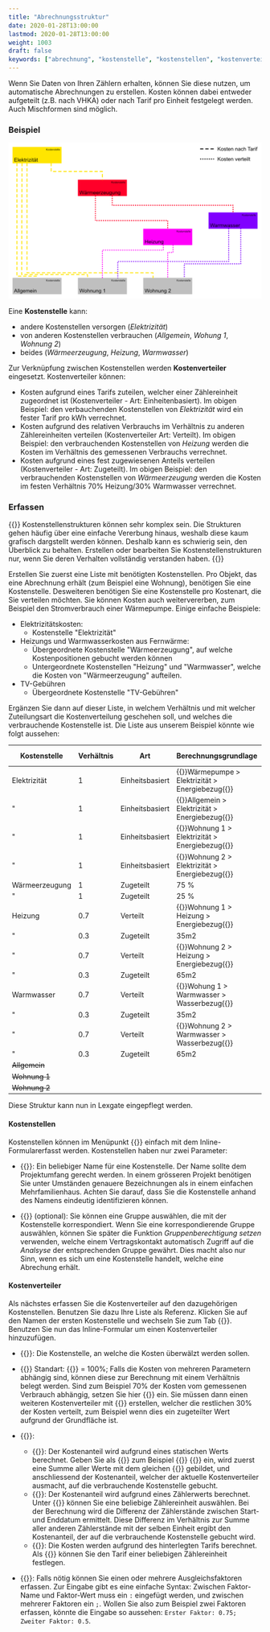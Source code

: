 ```yaml
---
title: "Abrechnungsstruktur"
date: 2020-01-28T13:00:00
lastmod: 2020-01-28T13:00:00
weight: 1003
draft: false
keywords: ["abrechnung", "kostenstelle", "kostenstellen", "kostenverteiler"]
---
```


Wenn Sie Daten von Ihren Zählern erhalten, können Sie diese nutzen, um automatische Abrechnungen zu erstellen. Kosten können dabei entweder aufgeteilt (z.B. nach VHKA) oder nach Tarif pro Einheit festgelegt werden. Auch Mischformen sind möglich.

### Beispiel
![image example](StructureExample.de.png "image")

Eine **Kostenstelle** kann:
* andere Kostenstellen versorgen (*Elektrizität*)
* von anderen Kostenstellen verbrauchen (*Allgemein*, *Wohung 1*, *Wohnung 2*)
* beides (*Wärmeerzeugung*, *Heizung*, *Warmwasser*)

Zur Verknüpfung zwischen Kostenstellen werden **Kostenverteiler** eingesetzt. Kostenverteiler können:
* Kosten aufgrund eines Tarifs zuteilen, welcher einer Zählereinheit zugeordnet ist (Kostenverteiler - Art: Einheitenbasiert).
Im obigen Beispiel: den verbauchenden Kostenstellen von *Elektrizität* wird ein fester Tarif pro kWh verrechnet.
* Kosten aufgrund des relativen Verbrauchs im Verhältnis zu anderen Zählereinheiten verteilen (Kostenverteiler Art: Verteilt).
Im obigen Beispiel: den verbrauchenden Kostenstellen von *Heizung* werden die Kosten im Verhältnis des gemessenen Verbrauchs verrechnet.
* Kosten aufgrund eines fest zugewiesenen Anteils verteilen (Kostenverteiler -  Art: Zugeteilt).
Im obigen Beispiel: den verbrauchenden Kostenstellen von *Wärmeerzeugung* werden die Kosten im festen Verhältnis 70% Heizung/30% Warmwasser verrechnet.

### Erfassen
{{<notice warning>}}
Kostenstellenstrukturen können sehr komplex sein. Die Strukturen gehen häufig über eine einfache Vererbung hinaus, weshalb diese kaum grafisch dargstellt werden können. Deshalb kann es schwierig sein, den Überblick zu behalten. Erstellen oder bearbeiten Sie Kostenstellenstrukturen nur, wenn Sie deren Verhalten vollständig verstanden haben.
{{</notice>}}

Erstellen Sie zuerst eine Liste mit benötigten Kostenstellen. Pro Objekt, das eine Abrechnung erhält (zum Beispiel eine Wohnung), benötigen Sie eine Kostenstelle. Desweiteren benötigen Sie eine Kostenstelle pro Kostenart, die Sie verteilen möchten. Sie können Kosten auch weitervererben, zum Beispiel den Stromverbrauch einer Wärmepumpe. Einige einfache Beispiele:
* Elektrizitätskosten: 
    * Kostenstelle "Elektrizität"
* Heizungs und Warmwasserkosten aus Fernwärme:
    *   Übergeordnete Kostenstelle "Wärmeerzeugung", auf welche Kostenpositionen gebucht werden können
    *   Untergeordnete Kostenstellen "Heizung" und "Warmwasser", welche die Kosten von "Wärmeerzeugung" aufteilen.
* TV-Gebühren
    *   Übergeordnete Kostenstelle "TV-Gebühren"

Ergänzen Sie dann auf dieser Liste, in welchem Verhältnis und mit welcher Zuteilungsart die Kostenverteilung geschehen soll, und welches die verbrauchende Kostenstelle ist. Die Liste aus unserem Beispiel könnte wie folgt aussehen:

| Kostenstelle   | Verhältnis | Art             | Berechnungsgrundlage                                                                     | Verbrauchende Kostenstelle |
|----------------|------------|-----------------|------------------------------------------------------------------------------------------|----------------------------|
| Elektrizität   | 1          | Einheitsbasiert | {{<tooltip text="Zählereinheit">}}Wärmepumpe > Elektrizität > Energiebezug{{</tooltip>}} | Wärmeerzeugung             |
| "              | 1          | Einheitsbasiert | {{<tooltip text="Zählereinheit">}}Allgemein > Elektrizität > Energiebezug{{</tooltip>}}  | Allgemein                  |
| "              | 1          | Einheitsbasiert | {{<tooltip text="Zählereinheit">}}Wohnung 1 > Elektrizität > Energiebezug{{</tooltip>}}  | Wohnung 1                  |
| "              | 1          | Einheitsbasiert | {{<tooltip text="Zählereinheit">}}Wohnung 2 > Elektrizität > Energiebezug{{</tooltip>}}  | Wohnung 2                  |
| Wärmeerzeugung | 1          | Zugeteilt       | 75 %                                                                                     | Heizung                    |
| "              | 1          | Zugeteilt       | 25 %                                                                                     | Warmwasser                 |
| Heizung        | 0.7        | Verteilt        | {{<tooltip text="Zählereinheit">}}Wohnung 1 > Heizung > Energiebezug{{</tooltip>}}       | Wohnung 1                  |
| "              | 0.3        | Zugeteilt       | 35m2                                                                                     | "                          |
| "              | 0.7        | Verteilt        | {{<tooltip text="Zählereinheit">}}Wohnung 2 > Heizung > Energiebezug{{</tooltip>}}       | Wohnung 2                  |
| "              | 0.3        | Zugeteilt       | 65m2                                                                                     | "                          |
| Warmwasser     | 0.7        | Verteilt        | {{<tooltip text="Zählereinheit">}}Wohung 1 > Warmwasser > Wasserbezug{{</tooltip>}}      | Wohung 1                   |
| "              | 0.3        | Zugeteilt       | 35m2                                                                                     | "                          |
| "              | 0.7        | Verteilt        | {{<tooltip text="Zählereinheit">}}Wohnung 2 > Warmwasser > Wasserbezug{{</tooltip>}}     | Wohung 2                   |
| "              | 0.3        | Zugeteilt       | 65m2                                                                                     | "                          |
| ~~Allgemein~~  |            |                 |                                                                                          | ~~keine~~                  |
| ~~Wohnung 1~~  |            |                 |                                                                                          | ~~keine~~                  |
| ~~Wohnung 2~~  |            |                 |                                                                                          | ~~keine~~                  |

Diese Struktur kann nun in Lexgate eingepflegt werden.

#### Kostenstellen
Kostenstellen können im Menüpunkt {{<lga-nav text="Kostenstellen">}} einfach mit dem Inline-Formularerfasst werden. Kostenstellen haben nur zwei Parameter:
* {{<lga-lbl text="Name">}}: Ein beliebiger Name für eine Kostenstelle. Der Name sollte dem Projektumfang gerecht werden. In einem grösseren Projekt benötigen Sie unter Umständen genauere Bezeichnungen als in einem einfachen Mehrfamilienhaus. Achten Sie darauf, dass Sie die Kostenstelle anhand des Namens eindeutig identifizieren können.

* {{<lga-lbl text="Korrespondierende Gruppe">}} (optional): Sie können eine Gruppe auswählen, die mit der Kostenstelle korrespondiert. Wenn Sie eine korrespondierende Gruppe auswählen, können Sie später die Funktion *Gruppenberechtigung setzen* verwenden, welche einem Vertragskontakt automatisch Zugriff auf die *Analsyse* der entsprechenden Gruppe gewährt. Dies macht also nur Sinn, wenn es sich um eine Kostenstelle handelt, welche eine Abrechung erhält.

#### Kostenverteiler
Als nächstes erfassen Sie die Kostenverteiler auf den dazugehörigen Kostenstellen. Benutzen Sie dazu Ihre Liste als Referenz. Klicken Sie auf den Namen der ersten Kostenstelle und wechseln Sie zum Tab {{<lga-tab text="Versorgt">}}. Benutzen Sie nun das Inline-Formular um einen Kostenverteiler hinzuzufügen.

* {{<lga-lbl text="Verbrauchende Kostenstelle">}}: Die Kostenstelle, an welche die Kosten überwälzt werden sollen.

* {{<lga-lbl text="Verhältnis">}} Standart: {{<lga-inp text="1">}} = 100%; Falls die Kosten von mehreren Parametern abhängig sind, können diese zur Berechnung mit einem Verhältnis belegt werden. Sind zum Beispiel 70% der Kosten vom gemessenen Verbrauch abhängig, setzen Sie hier {{<lga-inp text="0.7">}} ein. Sie müssen dann einen weiteren Kostenverteiler mit {{<lga-inp text="0.3">}} erstellen, welcher die restlichen 30% der Kosten verteilt, zum Beispiel wenn dies ein zugeteilter Wert aufgrund der Grundfläche ist.

* {{<lga-lbl text="Art">}}:
    * {{<lga-inp text="Zugeteilt">}}: Der Kostenanteil wird aufgrund eines statischen Werts berechnet. Geben Sie als {{<lga-lbl text="Berechnungsgrundlage">}} zum Beispiel {{<lga-inp text="25">}} {{<lga-inp text="m²">}} ein, wird zuerst eine Summe aller Werte mit dem gleichen {{<lga-inp text="Verteilschlüsselsymbol">}} gebildet, und anschliessend der Kostenanteil, welcher der aktuelle Kostenverteiler ausmacht, auf die verbrauchende Kostenstelle gebucht.
    * {{<lga-inp text="Verteilt">}}: Der Kostenanteil wird aufgrund eines Zählerwerts berechnet. Unter {{<lga-lbl text="Berechnungsgrundlage">}} können Sie eine beliebige Zählereinheit auswählen. Bei der Berechnung wird die Differenz der Zählerstände zwischen Start- und Enddatum ermittelt. Diese Differenz im Verhältnis zur Summe aller anderen Zählerstände mit der selben Einheit ergibt den Kostenanteil, der auf die verbrauchende Kostenstelle gebucht wird.
    * {{<lga-inp text="Einheitenbasiert">}}: Die Kosten werden aufgrund des hinterlegten Tarifs berechnet. Als {{<lga-lbl text="Berechnungsgrundlage">}} können Sie den Tarif einer beliebigen Zählereinheit festlegen.

* {{<lga-lbl text="Ausgleichsfaktoren">}}: Falls nötig können Sie einen oder mehrere Ausgleichsfaktoren erfassen. Zur Eingabe gibt es eine einfache Syntax: Zwischen Faktor-Name und Faktor-Wert muss ein `:` eingefügt werden, und zwischen mehrerer Faktoren ein `;`. Wollen Sie also zum Beispiel zwei Faktoren erfassen, könnte die Eingabe so aussehen: `Erster Faktor: 0.75; Zweiter Faktor: 0.5`.